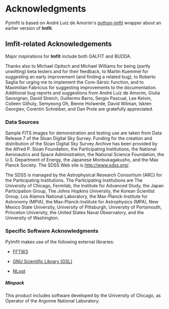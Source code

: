 # Acknowledgments

PyImfit is based on André Luiz de Amorim's [python-imfit](https://github.com/streeto/python-imfit) wrapper 
about an earlier version of **Imfit**.



## Imfit-related Acknowledgements

Major inspirations for **Imfit** include both GALFIT and BUDDA.

Thanks also to Michael Opitsch and Michael Williams for being (partly
unwitting) beta testers and for their feedback, to Martin Kuemmel for
suggesting an early improvement (and finding a related bug), to Roberto
Saglia for urging me to implement the Core-Sérsic function, and to
Maximilian Fabricius for suggesting improvements to the documentation.
Additional bug reports and suggestions from André Luiz de Amorim,
Giulia Savorgnan, David Streich, Guillermo Barro, Sergio Pascual, Lee
Kelvin, Colleen Gilhuly, Semyeong Oh, Benne Holwerde, David Wilman, 
Iskren Georgiev, Corentin Schreiber, and Dan Prole are gratefully appreciated.


### Data Sources

Sample FITS images for demonstration and testing use are taken
from Data Release 7 of the Sloan Digital Sky Survey. Funding for the creation and distribution of the Sloan
Digital Sky Survey Archive has been provided by the Alfred P. Sloan
Foundation, the Participating Institutions, the National Aeronautics and
Space Administration, the National Science Foundation, the U.S.
Department of Energy, the Japanese Monbukagakusho, and the Max Planck
Society. The SDSS Web site is http://www.sdss.org/.

The SDSS is managed by the Astrophysical Research Consortium
(ARC) for the Participating Institutions.  The Participating
Institutions are The University of Chicago, Fermilab, the Institute for
Advanced Study, the Japan Participation Group, The Johns Hopkins
University, the Korean Scientist Group, Los Alamos National Laboratory,
the Max-Planck-Institute for Astronomy (MPIA), the
Max-Planck-Institute for Astrophysics (MPA), New Mexico State
University, University of Pittsburgh, University of Portsmouth,
Princeton University, the United States Naval Observatory, and the
University of Washington.



### Specific Software Acknowledgments

PyImfit makes use of the following external libraries:

   - [FFTW3](https://www.fftw.org)
   
   - [GNU Scientific Library (GSL)](https://www.gnu.org/software/gsl/)
   
   - [NLopt](https://nlopt.readthedocs.io/en/latest/)

##### Minpack
This product includes software developed by the University of Chicago, as Operator of
the Argonne National Laboratory.
